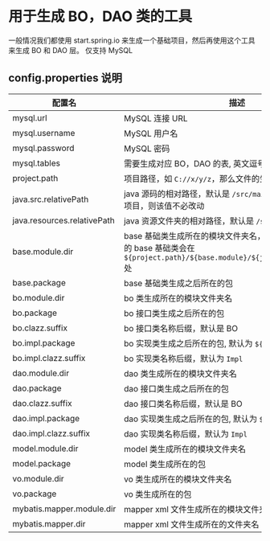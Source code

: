 # 用于生成 BO，DAO 类的工具

一般情况我们都使用 start.spring.io 来生成一个基础项目，然后再使用这个工具来生成 BO 和 DAO 层。
仅支持 MySQL

## config.properties 说明

配置名 | 描述
------------ | -------------
mysql.url | MySQL 连接 URL
mysql.username | MySQL 用户名
mysql.password | MySQL 密码
mysql.tables | 需要生成对应 BO，DAO 的表, 英文逗号分割。
project.path  | 项目路径，如 `C://x/y/z`，那么文件的生成都基于项目路径
java.src.relativePath | java 源码的相对路径，默认是 `/src/main/java`。如果是 maven 项目，则该值不必改动
java.resources.relativePath | java 资源文件夹的相对路径，默认是 `/src/main/resources`
base.module.dir | base 基础类生成所在的模块文件夹名，如果存在则代表，生成的 base 基础类会在 `${project.path}/${base.module}/${java.src.relativePath}` 处
base.package | base 基础类生成之后所在的包
bo.module.dir  | bo 类生成所在的模块文件夹名
bo.package | bo 接口类生成之后所在的包
bo.clazz.suffix | bo 接口类名称后缀，默认是 BO
bo.impl.package | bo 实现类生成之后所在的包, 默认为 `${bo.package}.impl`
bo.impl.clazz.suffix | bo 实现类名称后缀，默认为 `Impl`
dao.module.dir  | dao 类生成所在的模块文件夹名
dao.package | dao 接口类生成之后所在的包
dao.clazz.suffix | dao 接口类名称后缀，默认是 BO
dao.impl.package | dao 实现类生成之后所在的包, 默认为 `${dao.package}.impl`
dao.impl.clazz.suffix | dao 实现类名称后缀，默认为 `Impl`
model.module.dir | model 类生成所在的模块文件夹名
model.package | model 类生成所在的包
vo.module.dir | vo 类生成所在的模块文件夹名
vo.package | vo 类生成所在的包
mybatis.mapper.module.dir | mapper xml 文件生成所在的模块文件夹名
mybatis.mapper.dir | mapper xml 文件生成所在的文件夹名


